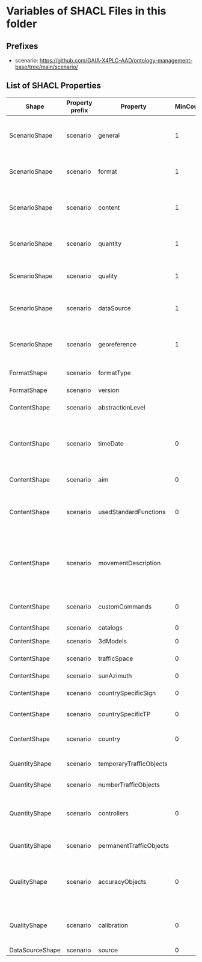 # Variables of SHACL Files in this folder

## Prefixes

- scenario: <https://github.com/GAIA-X4PLC-AAD/ontology-management-base/tree/main/scenario/>

## List of SHACL Properties

| Shape | Property prefix | Property | MinCount | MaxCount | Description | Datatype/NodeKind | Filename |
| --- | --- | --- | --- | --- | --- | --- | --- |
| ScenarioShape | scenario | general | 1 | 1 | general object with properties for descriptions, data, links, bundle |  | scenario_shacl.ttl |
| ScenarioShape | scenario | format | 1 | 1 | format object with properties for format informations |  | scenario_shacl.ttl |
| ScenarioShape | scenario | content | 1 | 1 | content object with properties for scenario intrinsic attributes |  | scenario_shacl.ttl |
| ScenarioShape | scenario | quantity | 1 | 1 | quantity object with properties for quantity informations |  | scenario_shacl.ttl |
| ScenarioShape | scenario | quality | 1 | 1 | quality object with properties for quality informations |  | scenario_shacl.ttl |
| ScenarioShape | scenario | dataSource | 1 | 1 | dataSource object with properties for data sources |  | scenario_shacl.ttl |
| ScenarioShape | scenario | georeference | 1 | 1 | georeference object with properties for georeference informations |  | scenario_shacl.ttl |
| FormatShape | scenario | formatType |  | 1 | Format type definition | <http://www.w3.org/2001/XMLSchema#string> | scenario_shacl.ttl |
| FormatShape | scenario | version |  | 1 | Version of data format | <http://www.w3.org/2001/XMLSchema#string> | scenario_shacl.ttl |
| ContentShape | scenario | abstractionLevel |  | 1 | Pegasus type of scenario | <http://www.w3.org/2001/XMLSchema#string> | scenario_shacl.ttl |
| ContentShape | scenario | timeDate | 0 | 1 | Time of the scenario if applicaple. Either time of recording or if synthetic the time it happens. | <http://www.w3.org/2001/XMLSchema#dateTime> | scenario_shacl.ttl |
| ContentShape | scenario | aim | 0 | 1 | Purpose of this scenario. | <http://www.w3.org/2001/XMLSchema#string> | scenario_shacl.ttl |
| ContentShape | scenario | usedStandardFunctions | 0 | 1 | Use of the functionalities from the standard. E.g. which Actions are used. | <http://www.w3.org/2001/XMLSchema#string> | scenario_shacl.ttl |
| ContentShape | scenario | movementDescription |  | 1 | Type of movement used by traffic participants according to the OpenSCENARIO standard. | <http://www.w3.org/2001/XMLSchema#string> | scenario_shacl.ttl |
| ContentShape | scenario | customCommands | 0 | 1 | Scenario/domain specific commands or actions | <http://www.w3.org/2001/XMLSchema#string> | scenario_shacl.ttl |
| ContentShape | scenario | catalogs | 0 |  | Link to Catalogs |  | scenario_shacl.ttl |
| ContentShape | scenario | 3dModels | 0 |  | Link to 3D models |  | scenario_shacl.ttl |
| ContentShape | scenario | trafficSpace | 0 | 1 | Link to traffic space |  | scenario_shacl.ttl |
| ContentShape | scenario | sunAzimuth | 0 |  | Azimuth of the sun | <http://www.w3.org/2001/XMLSchema#float> | scenario_shacl.ttl |
| ContentShape | scenario | countrySpecificSign | 0 | 1 | Country specific traffic signs | <http://www.w3.org/2001/XMLSchema#string> | scenario_shacl.ttl |
| ContentShape | scenario | countrySpecificTP | 0 | 1 | Country specific traffic participants | <http://www.w3.org/2001/XMLSchema#string> | scenario_shacl.ttl |
| ContentShape | scenario | country | 0 | 1 | Country where this scenario is from | <http://www.w3.org/2001/XMLSchema#string> | scenario_shacl.ttl |
| QuantityShape | scenario | temporaryTrafficObjects |  | 1 | Count of traffic temporary objects | <http://www.w3.org/2001/XMLSchema#unsignedInt> | scenario_shacl.ttl |
| QuantityShape | scenario | numberTrafficObjects |  | 1 | Count of traffic objects | <http://www.w3.org/2001/XMLSchema#unsignedInt> | scenario_shacl.ttl |
| QuantityShape | scenario | controllers | 0 |  | Usage of simulation core internal or external controllers. | <http://www.w3.org/2001/XMLSchema#string> | scenario_shacl.ttl |
| QuantityShape | scenario | permanentTrafficObjects |  | 1 | Count of traffic permanent objects | <http://www.w3.org/2001/XMLSchema#unsignedInt> | scenario_shacl.ttl |
| QualityShape | scenario | accuracyObjects | 0 | 1 | Accuracy of moving objects (only applicable if scenario is based on real measurments). | <http://www.w3.org/2001/XMLSchema#float> | scenario_shacl.ttl |
| QualityShape | scenario | calibration | 0 | 1 | Description of any calibration steps performed prior to measurement | <http://www.w3.org/2001/XMLSchema#string> | scenario_shacl.ttl |
| DataSourceShape | scenario | source | 0 | 1 | Capture type | <http://www.w3.org/2001/XMLSchema#string> | scenario_shacl.ttl |
